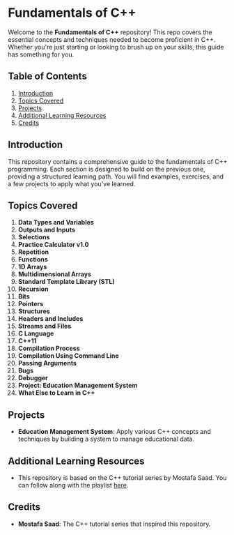 # Fundamentals of C++

Welcome to the **Fundamentals of C++** repository! This repo covers the essential concepts and techniques needed to become proficient in C++. Whether you're just starting or looking to brush up on your skills, this guide has something for you.

## Table of Contents
1. [Introduction](#introduction)
2. [Topics Covered](#topics-covered)
3. [Projects](#projects)
4. [Additional Learning Resources](#additional-learning-resources)
5. [Credits](#credits)

## Introduction

This repository contains a comprehensive guide to the fundamentals of C++ programming. Each section is designed to build on the previous one, providing a structured learning path. You will find examples, exercises, and a few projects to apply what you've learned.

## Topics Covered

1. **Data Types and Variables**
2. **Outputs and Inputs**
3. **Selections**
4. **Practice Calculator v1.0**
5. **Repetition**
6. **Functions**
7. **1D Arrays**
8. **Multidimensional Arrays**
9. **Standard Template Library (STL)**
10. **Recursion**
11. **Bits**
12. **Pointers**
13. **Structures**
14. **Headers and Includes**
15. **Streams and Files**
16. **C Language**
17. **C++11**
18. **Compilation Process**
19. **Compilation Using Command Line**
20. **Passing Arguments**
21. **Bugs**
22. **Debugger**
23. **Project: Education Management System**
24. **What Else to Learn in C++**

## Projects

- **Education Management System**: Apply various C++ concepts and techniques by building a system to manage educational data.

## Additional Learning Resources

- This repository is based on the C++ tutorial series by Mostafa Saad. You can follow along with the playlist [here](https://www.youtube.com/watch?v=RRouhxZJKak&list=PLPt2dINI2MIZPFq6HyUB1Uhxdh1UDnZMS&index=6).

## Credits

- **Mostafa Saad**: The C++ tutorial series that inspired this repository.

